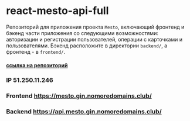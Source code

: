 # react-mesto-api-full
Репозиторий для приложения проекта `Mesto`, включающий фронтенд и бэкенд части приложения со следующими возможностями: авторизации и регистрации пользователей, операции с карточками и пользователями. Бэкенд расположите в директории `backend/`, а фронтенд - в `frontend/`. 

#### [ссылка на репозиторий](https://github.com/Timur3107/react-mesto-api-full)
  
### IP 51.250.11.246
### Frontend https://mesto.gin.nomoredomains.club/
### Backend https://api.mesto.gin.nomoredomains.club/
